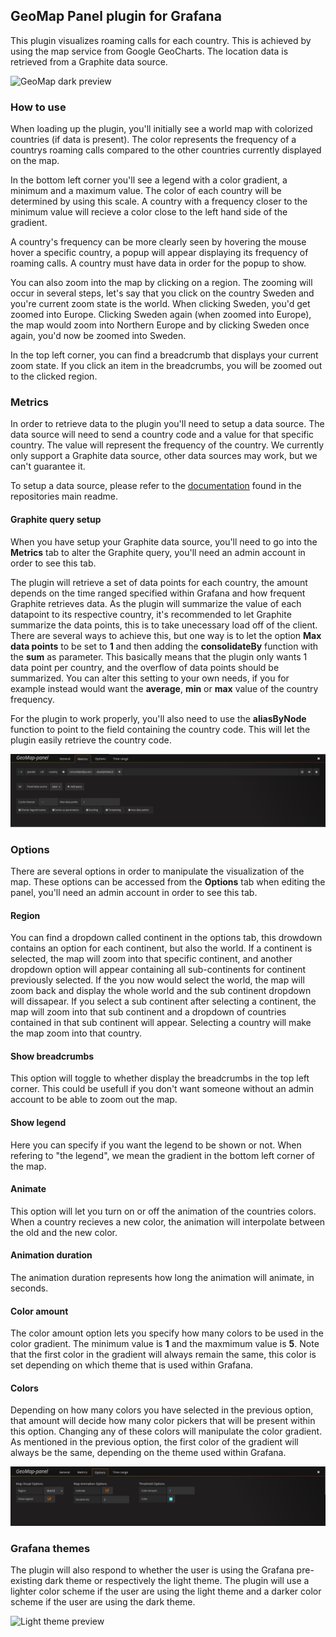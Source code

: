 ## GeoMap Panel plugin for Grafana

This plugin visualizes roaming calls for each country. This is achieved by using the map service from Google GeoCharts. The location data is retrieved from a Graphite data source.

![GeoMap dark preview](images/GeoMap_Preview_Dark.gif)

### How to use
When loading up the plugin, you'll initially see a world map with colorized countries (if data is present). The color represents the frequency of a countrys roaming calls compared to the other countries currently displayed on the map. 

In the bottom left corner you'll see a legend with a color gradient, a minimum and a maximum value. The color of each country will be determined by using this scale. A country with a frequency closer to the minimum value will recieve a color close to the left hand side of the gradient.

A country's frequency can be more clearly seen by hovering the mouse hover a specific country, a popup will appear displaying its frequency of roaming calls. A country must have data in order for the popup to show.

You can also zoom into the map by clicking on a region. The zooming will occur in several steps, let's say that you click on the country Sweden and you're current zoom state is the world. When clicking Sweden, you'd get zoomed into Europe. Clicking Sweden again (when zoomed into Europe), the map would zoom into Northern Europe and by clicking Sweden once again, you'd now be zoomed into Sweden. 

In the top left corner, you can find a breadcrumb that displays your current zoom state. If you click an item in the breadcrumbs, you will be zoomed out to the clicked region.

### Metrics
In order to retrieve data to the plugin you'll need to setup a data source. The data source will need to send a country code and a value for that specific country. The value will represent the frequency of the country. We currently only support a Graphite data source, other data sources may work, but we can't guarantee it.

To setup a data source, please refer to the [documentation](https://github.com/flygare/QvantelFrontend#data-source-setup) found in the repositories main readme.

#### Graphite query setup
When you have setup your Graphite data source, you'll need to go into the **Metrics** tab to alter the Graphite query, you'll need an admin account in order to see this tab.

The plugin will retrieve a set of data points for each country, the amount depends on the time ranged specified within Grafana and how frequent Graphite retrieves data. As the plugin will summarize the value of each datapoint to its respective country, it's recommended to let Graphite summarize the data points, this is to take unecessary load off of the client. There are several ways to achieve this, but one way is to let the option **Max data points** to be set to **1** and then adding the **consolidateBy** function with the **sum** as parameter. This basically means that the plugin only wants 1 data point per country, and the overflow of data points should be summarized. You can alter this setting to your own needs, if you for example instead would want the **average**, **min** or **max** value of the country frequency.

For the plugin to work properly, you'll also need to use the **aliasByNode** function to point to the field containing the country code. This will let the plugin easily retrieve the country code.

![Metrics tab](images/Tab_Metrics.png)

### Options
There are several options in order to manipulate the visualization of the map. These options can be accessed from the **Options** tab when editing the panel, you'll need an admin account in order to see this tab.

#### Region
You can find a dropdown called continent in the options tab, this drowdown contains an option for each continent, but also the world. If a continent is selected, the map will zoom into that specific continent, and another dropdown option will appear containing all sub-continents for continent previously selected. If the you now would select the world, the map will zoom back and display the whole world and the sub continent dropdown will dissapear. If you select a sub continent after selecting a continent, the map will zoom into that sub continent and a dropdown of countries contained in that sub continent will appear. Selecting a country will make the map zoom into that country.

#### Show breadcrumbs
This option will toggle to whether display the breadcrumbs in the top left corner. This could be usefull if you don't want someone without an admin account to be able to zoom out the map.

#### Show legend
Here you can specify if you want the legend to be shown or not. When refering to "the legend", we mean the gradient in the bottom left corner of the map.

#### Animate
This option will let you turn on or off the animation of the countries colors. When a country recieves a new color, the animation will interpolate between the old and the new color.

#### Animation duration
The animation duration represents how long the animation will animate, in seconds. 

#### Color amount
The color amount option lets you specify how many colors to be used in the color gradient. The minimum value is **1** and the maxmimum value is **5**. Note that the first color in the gradient will always remain the same, this color is set depending on which theme that is used within Grafana.

#### Colors
Depending on how many colors you have selected in the previous option, that amount will decide how many color pickers that will be present within this option. Changing any of these colors will manipulate the color gradient. As mentioned in the previous option, the first color of the gradient will always be the same, depending on the theme used within Grafana.

![Options tab](images/Tab_Options.png)

### Grafana themes
The plugin will also respond to whether the user is using the Grafana pre-existing dark theme or respectively the light theme. The plugin will use a lighter color scheme if the user are using the light theme and a darker color scheme if the user are using the dark theme.

![Light theme preview](images/GeoMap_Preview_Light.gif)
